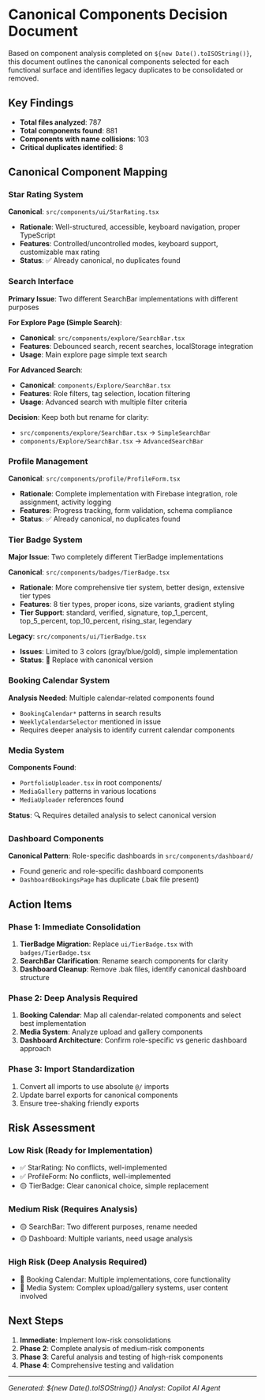 # Canonical Components Decision Document

Based on component analysis completed on `${new Date().toISOString()}`, this document outlines the canonical components selected for each functional surface and identifies legacy duplicates to be consolidated or removed.

## Key Findings

- **Total files analyzed**: 787
- **Total components found**: 881  
- **Components with name collisions**: 103
- **Critical duplicates identified**: 8

## Canonical Component Mapping

### Star Rating System
**Canonical**: `src/components/ui/StarRating.tsx`
- **Rationale**: Well-structured, accessible, keyboard navigation, proper TypeScript
- **Features**: Controlled/uncontrolled modes, keyboard support, customizable max rating
- **Status**: ✅ Already canonical, no duplicates found

### Search Interface
**Primary Issue**: Two different SearchBar implementations with different purposes

**For Explore Page (Simple Search)**:
- **Canonical**: `src/components/explore/SearchBar.tsx`
- **Features**: Debounced search, recent searches, localStorage integration
- **Usage**: Main explore page simple text search

**For Advanced Search**:
- **Canonical**: `components/Explore/SearchBar.tsx`
- **Features**: Role filters, tag selection, location filtering
- **Usage**: Advanced search with multiple filter criteria

**Decision**: Keep both but rename for clarity:
- `src/components/explore/SearchBar.tsx` → `SimpleSearchBar`  
- `components/Explore/SearchBar.tsx` → `AdvancedSearchBar`

### Profile Management
**Canonical**: `src/components/profile/ProfileForm.tsx`
- **Rationale**: Complete implementation with Firebase integration, role assignment, activity logging
- **Features**: Progress tracking, form validation, schema compliance
- **Status**: ✅ Already canonical, no duplicates found

### Tier Badge System
**Major Issue**: Two completely different TierBadge implementations

**Canonical**: `src/components/badges/TierBadge.tsx`
- **Rationale**: More comprehensive tier system, better design, extensive tier types
- **Features**: 8 tier types, proper icons, size variants, gradient styling
- **Tier Support**: standard, verified, signature, top_1_percent, top_5_percent, top_10_percent, rising_star, legendary

**Legacy**: `src/components/ui/TierBadge.tsx`
- **Issues**: Limited to 3 colors (gray/blue/gold), simple implementation
- **Status**: 🔄 Replace with canonical version

### Booking Calendar System
**Analysis Needed**: Multiple calendar-related components found
- `BookingCalendar*` patterns in search results
- `WeeklyCalendarSelector` mentioned in issue
- Requires deeper analysis to identify current calendar components

### Media System
**Components Found**:
- `PortfolioUploader.tsx` in root components/
- `MediaGallery` patterns in various locations
- `MediaUploader` references found

**Status**: 🔍 Requires detailed analysis to select canonical version

### Dashboard Components
**Canonical Pattern**: Role-specific dashboards in `src/components/dashboard/`
- Found generic and role-specific dashboard components
- `DashboardBookingsPage` has duplicate (.bak file present)

## Action Items

### Phase 1: Immediate Consolidation
1. **TierBadge Migration**: Replace `ui/TierBadge.tsx` with `badges/TierBadge.tsx`
2. **SearchBar Clarification**: Rename search components for clarity
3. **Dashboard Cleanup**: Remove .bak files, identify canonical dashboard structure

### Phase 2: Deep Analysis Required
1. **Booking Calendar**: Map all calendar-related components and select best implementation
2. **Media System**: Analyze upload and gallery components
3. **Dashboard Architecture**: Confirm role-specific vs generic dashboard approach

### Phase 3: Import Standardization
1. Convert all imports to use absolute `@/` imports
2. Update barrel exports for canonical components
3. Ensure tree-shaking friendly exports

## Risk Assessment

### Low Risk (Ready for Implementation)
- ✅ StarRating: No conflicts, well-implemented
- ✅ ProfileForm: No conflicts, well-implemented
- 🟡 TierBadge: Clear canonical choice, simple replacement

### Medium Risk (Requires Analysis)
- 🟡 SearchBar: Two different purposes, rename needed
- 🟡 Dashboard: Multiple variants, need usage analysis

### High Risk (Deep Analysis Required)
- 🔴 Booking Calendar: Multiple implementations, core functionality
- 🔴 Media System: Complex upload/gallery systems, user content involved

## Next Steps

1. **Immediate**: Implement low-risk consolidations
2. **Phase 2**: Complete analysis of medium-risk components  
3. **Phase 3**: Careful analysis and testing of high-risk components
4. **Phase 4**: Comprehensive testing and validation

---

*Generated: ${new Date().toISOString()}*
*Analyst: Copilot AI Agent*